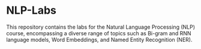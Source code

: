 # NLP-Labs
This repository contains the labs for the Natural Language Processing (NLP) course, encompassing a diverse range of topics such as Bi-gram and RNN language models, Word Embeddings, and Named Entity Recognition (NER).
